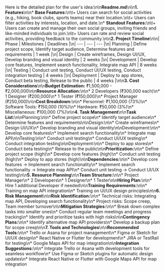 Here is the detailed plan for the user's idea:\n\n**Readme.md**\n\n**1. Features**\n\n* **Base Features:**\n\t+ Users can search for social activities (e.g., hiking, book clubs, sports teams) near their location.\n\t+ Users can filter activities by interests, location, and date.\n* **Standout Features:**\n\t+ Users can create and manage their own social groups, inviting friends and like-minded individuals to join.\n\t+ Users can rate and review social activities, providing feedback to the community.\n\n**2. Project Timeline**\n\n| Phase | Milestones | Deadlines |\n| --- | --- | --- |\n| Planning | Define project scope, Identify target audience, Determine features and requirements | 1 week |\n| Design | Create wireframes, Design UI/UX, Develop branding and visual identity | 2 weeks |\n| Development | Develop core features, Implement search functionality, Integrate map API | 8 weeks |\n| Testing | Conduct unit testing, Conduct UI/UX testing, Conduct integration testing | 4 weeks |\n| Deployment | Deploy to app stores, Conduct beta testing, Release to the public | 4 weeks |\n\n**3. Cost Considerations**\n\n**Budget Estimation:** ₹1,500,000 - ₹2,000,000\n\n**Resource Allocation:**\n\n* 2 Developers (₹300,000 each)\n* 1 Designer (₹200,000)\n* 1 Tester (₹150,000)\n* Project Manager (₹250,000)\n\n**Cost Breakdown:**\n\n* Personnel: ₹1,100,000 (73%)\n* Software Tools: ₹150,000 (10%)\n* Hardware: ₹50,000 (3%)\n* Miscellaneous: ₹100,000 (7%)\n\n**4. Task Management**\n\n**Task List:**\n\nPlanning:\n\n* Define project scope\n* Identify target audience\n* Determine features and requirements\n\nDesign:\n\n* Create wireframes\n* Design UI/UX\n* Develop branding and visual identity\n\nDevelopment:\n\n* Develop core features\n* Implement search functionality\n* Integrate map API\n\nTesting:\n\n* Conduct unit testing\n* Conduct UI/UX testing\n* Conduct integration testing\n\nDeployment:\n\n* Deploy to app stores\n* Conduct beta testing\n* Release to the public\n\n**Prioritization:**\n\n* Define project scope (high)\n* Develop core features (high)\n* Conduct unit testing (high)\n* Deploy to app stores (high)\n\n**Dependencies:**\n\n* Develop core features → Implement search functionality\n* Implement search functionality → Integrate map API\n* Conduct unit testing → Conduct UI/UX testing\n\n**5. Resource Planning**\n\n**Team Structure:**\n\n* Project Manager\n* 2 Developers\n* 1 Designer\n* 1 Tester\n\n**Hiring Plan:**\n\n* Hire 1 additional Developer if needed\n\n**Training Requirements:**\n\n* Training on map API integration\n* Training on UI/UX design principles\n\n**6. Risk Management**\n\n**Risk Identification:**\n\n* Technical risks: Integrating map API, Developing search functionality\n* Project risks: Scope creep, Team member turnover\n\n**Mitigation Strategies:**\n\n* Break down complex tasks into smaller ones\n* Conduct regular team meetings and progress tracking\n* Identify and prioritize tasks with high risks\n\n**Contingency Plans:**\n\n* Identify alternative map API providers\n* Develop a backup plan for scope creep\n\n**7. Tools and Technologies**\n\n**Recommended Tools:**\n\n* Trello or Asana for project management\n* Figma or Sketch for UI/UX design\n* React Native or Flutter for development\n* JIRA or TestRail for testing\n* Google Maps API for map integration\n\n**Integration Suggestions:**\n\n* Integrate Trello or Asana with development tools for seamless workflow\n* Use Figma or Sketch plugins for automatic design updates\n* Integrate React Native or Flutter with Google Maps API for map integration
